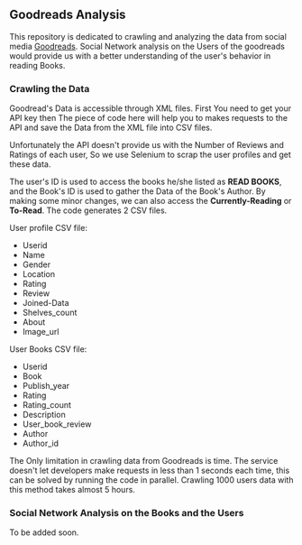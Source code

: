 ## Goodreads Analysis


This repository is dedicated to crawling and analyzing the data from social media [Goodreads](https://goodreads.com). Social Network analysis on the Users of the goodreads would provide us with a better understanding of the user's behavior in reading Books. 

### Crawling the Data

Goodread's Data is accessible through XML files. First You need to get your API key then The piece of code here will help you to makes requests to the API and save the Data from the XML file into CSV files.

Unfortunately the API doesn't provide us with the Number of Reviews and Ratings of each user, So we use Selenium to scrap the user profiles and get these data.

The user's ID is used to access the books he/she listed as **READ BOOKS**, and the Book's ID is used to gather the Data of the Book's Author. By making some minor changes, we can also access the **Currently-Reading** or **To-Read**. The code generates 2 CSV files.

User profile CSV file: 

- Userid
- Name
- Gender
- Location
- Rating
- Review
- Joined-Data
- Shelves_count
- About
- Image_url

User Books CSV file:

- Userid
- Book
- Publish_year
- Rating
- Rating_count
- Description
- User_book_review
- Author
- Author_id

The Only limitation in crawling data from Goodreads is time. The service doesn't let developers make requests in less than 1 seconds each time, this can be solved by running the code in parallel. Crawling 1000 users data with this method takes almost 5 hours. 

### Social Network Analysis on the Books and the Users

To be added soon. 
